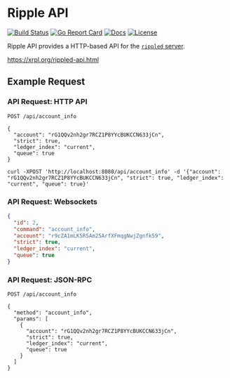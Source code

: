 # Ripple API

[![Build Status][build-status-svg]][build-status-url]
[![Go Report Card][goreport-svg]][goreport-url]
[![Docs][docs-godoc-svg]][docs-godoc-url]
[![License][license-svg]][license-url]

Ripple API provides a HTTP-based API for the [`rippled` server](https://github.com/ripple/rippled).

https://xrpl.org/rippled-api.html

## Example Request

### API Request: HTTP API

```
POST /api/account_info

{
  "account": "rG1QQv2nh2gr7RCZ1P8YYcBUKCCN633jCn",
  "strict": true,
  "ledger_index": "current",
  "queue": true
}
```

```
curl -XPOST 'http://localhost:8080/api/account_info' -d '{"account": "rG1QQv2nh2gr7RCZ1P8YYcBUKCCN633jCn", "strict": true, "ledger_index": "current", "queue": true}'
```

### API Request: Websockets

```json
{
  "id": 2,
  "command": "account_info",
  "account": "r9cZA1mLK5R5Am25ArfXFmqgNwjZgnfk59",
  "strict": true,
  "ledger_index": "current",
  "queue": true
}
```

### API Request: JSON-RPC

```
POST /api/account_info

{
  "method": "account_info",
  "params": [
    {
      "account": "rG1QQv2nh2gr7RCZ1P8YYcBUKCCN633jCn",
      "strict": true,
      "ledger_index": "current",
      "queue": true
    }
  ]
}
```

 [build-status-svg]: https://github.com/wecoinshq/ripple-api/workflows/build/badge.svg?branch=master
 [build-status-url]: https://github.com/wecoinshq/ripple-api/actions
 [goreport-svg]: https://goreportcard.com/badge/github.com/wecoinshq/ripple-api
 [goreport-url]: https://goreportcard.com/report/github.com/wecoinshq/ripple-api
 [docs-godoc-svg]: https://pkg.go.dev/badge/github.com/wecoinshq/ripple-api
 [docs-godoc-url]: https://pkg.go.dev/github.com/wecoinshq/ripple-api
 [license-svg]: https://img.shields.io/badge/license-MIT-blue.svg
 [license-url]: https://github.com/wecoinshq/ripple-api/blob/master/LICENSE